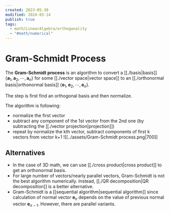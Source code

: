 ```yaml
---
created: 2023-05-30
modified: 2024-03-14
publish: true
tags:
  - math/LinearAlgebra/orthogonality
  - "#math/numerical"
---
```


# Gram-Schmidt Process
The **Gram-Schmidt process** is an algorithm to convert a [[./basis|basis]] $\{ \mathbf{a}_{1}, \mathbf{a}_{2}, \cdots, \mathbf{a}_{n} \}$ for some [[./vector space|vector space]] to an [[./orthonormal basis|orthonormal basis]] $\{ \mathbf{e}_{1}, \mathbf{e}_{2}, \cdots, \mathbf{e}_{n} \}$.

The step is first find an orthogonal basis and then normalize.

The algorithm is following:
- normalize the first vector
- subtract any component of the 1st vector from the 2nd one (by subtracting the [[./vector projection|projection]])
- repeat by normalize the kth vector, subtract components of first k vectors from vector k+1
![[../assets/Gram-Schmidt process.png|700]]

## Alternatives
- In the case of 3D math, we can use [[./cross product|cross product]] to get an orthonormal basis.
- For large number of vectors/nearly parallel vectors, Gram-Schmidt is not the best algorithm numerically. Instead, [[./QR decomposition|QR decomposition]] is a better alternative.
- Gram-Schmidt is a [[sequential algorithm|sequential algorithm]] since calculation of normal vector $\mathbf{e}_{n}$ depends on the value of previous normal vector $\mathbf{e}_{n-1}$. However, there are parallel variants.